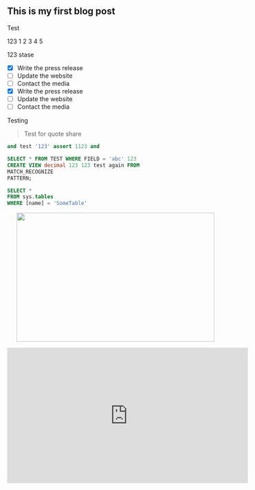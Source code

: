 ## This is my first blog post

Test

123
1
2
3
4
5

123
stase


- [x] Write the press release
- [ ] Update the website
- [ ] Contact the media
- [x] Write the press release
- [ ] Update the website
- [ ] Contact the media

Testing

> Test for quote share

```python
and test '123' assert 1123 and
```

```sql
SELECT * FROM TEST WHERE FIELD = 'abc' 123
CREATE VIEW decimal 123 123 test again FROM
MATCH_RECOGNIZE
PATTERN;
```

```sql
SELECT *
FROM sys.tables
WHERE [name] = 'SomeTable'
```

<p align="center">
  <img width="460" height="300" src="http://www.fillmurray.com/460/300">
</p>


<p align="center">
<iframe width="560" height="315" src="https://www.youtube.com/embed/MVMKpcbCn4M" title="YouTube video player" frameborder="0" allow="accelerometer; autoplay; clipboard-write; encrypted-media; gyroscope; picture-in-picture" allowfullscreen></iframe>
</p>